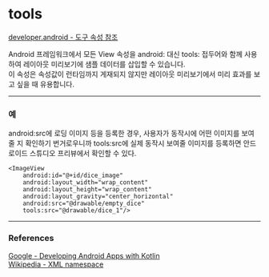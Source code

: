 # tools

[developer.android - 도구 속성 참조](https://developer.android.com/studio/write/tool-attributes)

Android 프레임워크에서 모든 View 속성을 android: 대신 tools: 접두어와 함께 사용하여 레이아웃 미리보기에 샘플 데이터를 삽입할 수 있습니다.   
이 속성은 속성값이 런타임까지 게재되지 않지만 레이아웃 미리보기에서 미리 효과를 보고 싶을 때 유용합니다.

--- 

### 예
android:src에 로딩 이미지 등을 등록한 경우, 사용자가 동작시에 어떤 이미지를 보여줄 지 확인하기 번거로우니까 
tools:src에 실제 동작시 보여줄 이미지를 등록하면 안드로이드 스튜디오 프리뷰에서 확인할 수 있다. 
```
<ImageView
    android:id="@+id/dice_image"
    android:layout_width="wrap_content"
    android:layout_height="wrap_content"
    android:layout_gravity="center_horizontal"
    android:src="@drawable/empty_dice"
    tools:src="@drawable/dice_1"/>
```

---

### References
[Google - Developing Android Apps with Kotlin](https://www.udacity.com/course/developing-android-apps-with-kotlin--ud9012)     
[Wikipedia - XML namespace](https://en.wikipedia.org/wiki/XML_namespace)